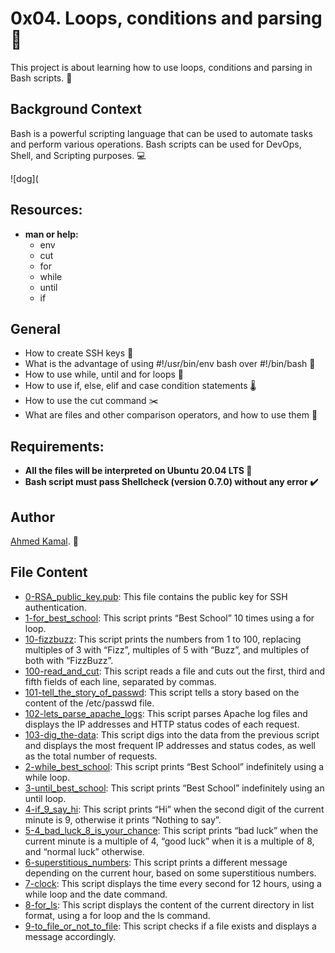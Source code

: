 # 0x04. Loops, conditions and parsing 🔄
This project is about learning how to use loops, conditions and parsing in Bash scripts. 🐚

## Background Context
Bash is a powerful scripting language that can be used to automate tasks and perform various operations. Bash scripts can be used for DevOps, Shell, and Scripting purposes. 💻

![dog](

## Resources:
   - **man or help:**
     - env
     - cut
     - for
     - while
     - until
     - if

## General
- How to create SSH keys 🔑
- What is the advantage of using #!/usr/bin/env bash over #!/bin/bash 🤔
- How to use while, until and for loops 🔁
- How to use if, else, elif and case condition statements 🌡️
- How to use the cut command ✂️
- What are files and other comparison operators, and how to use them 📂

## Requirements:
- **All the files will be interpreted on Ubuntu 20.04 LTS 🐧**
- **Bash script must pass Shellcheck (version 0.7.0) without any error ✔️**

## Author
[Ahmed Kamal](https://github.com/ahmedmkamal313). 👋

## File Content
- [0-RSA_public_key.pub](https://github.com/ahmedmkamal313/alx-system_engineering-devops/blob/master/0x04-loops_conditions_and_parsing/0-RSA_public_key.pub): This file contains the public key for SSH authentication.
- [1-for_best_school](https://github.com/ahmedmkamal313/alx-system_engineering-devops/blob/master/0x04-loops_conditions_and_parsing/1-for_best_school): This script prints “Best School” 10 times using a for loop.
- [10-fizzbuzz](https://github.com/ahmedmkamal313/alx-system_engineering-devops/blob/master/0x04-loops_conditions_and_parsing/10-fizzbuzz): This script prints the numbers from 1 to 100, replacing multiples of 3 with “Fizz”, multiples of 5 with “Buzz”, and multiples of both with “FizzBuzz”.
- [100-read_and_cut](https://github.com/ahmedmkamal313/alx-system_engineering-devops/blob/master/0x04-loops_conditions_and_parsing/100-read_and_cut): This script reads a file and cuts out the first, third and fifth fields of each line, separated by commas.
- [101-tell_the_story_of_passwd](https://github.com/ahmedmkamal313/alx-system_engineering-devops/blob/master/0x04-loops_conditions_and_parsing/101-tell_the_story_of_passwd): This script tells a story based on the content of the /etc/passwd file.
- [102-lets_parse_apache_logs](https://github.com/ahmedmkamal313/alx-system_engineering-devops/blob/master/0x04-loops_conditions_and_parsing/102-lets_parse_apache_logs): This script parses Apache log files and displays the IP addresses and HTTP status codes of each request.
- [103-dig_the-data](https://github.com/ahmedmkamal313/alx-system_engineering-devops/blob/master/0x04-loops_conditions_and_parsing/103-dig_the-data): This script digs into the data from the previous script and displays the most frequent IP addresses and status codes, as well as the total number of requests.
- [2-while_best_school](https://github.com/ahmedmkamal313/alx-system_engineering-devops/blob/master/0x04-loops_conditions_and_parsing/2-while_best_school): This script prints “Best School” indefinitely using a while loop.
- [3-until_best_school](https://github.com/Magdalina1/alx-system_engineering-devops/blob/master/0x04-loops_conditions_and_parsing/3-until_best_school): This script prints “Best School” indefinitely using an until loop.
- [4-if_9_say_hi](https://github.com/ahmedmkamal313/alx-system_engineering-devops/blob/master/0x04-loops_conditions_and_parsing/4-if_9_say_hi): This script prints “Hi” when the second digit of the current minute is 9, otherwise it prints “Nothing to say”.
- [5-4_bad_luck_8_is_your_chance](https://github.com/ahmedmkamal313/alx-system_engineering-devops/blob/master/0x04-loops_conditions_and_parsing/5-4_bad_luck_8_is_your_chance): This script prints “bad luck” when the current minute is a multiple of 4, “good luck” when it is a multiple of 8, and “normal luck” otherwise.
- [6-superstitious_numbers](https://github.com/ahmedmkamal313/alx-system_engineering-devops/blob/master/0x04-loops_conditions_and_parsing/6-superstitious_numbers): This script prints a different message depending on the current hour, based on some superstitious numbers.
- [7-clock](https://github.com/ahmedmkamal313/alx-system_engineering-devops/blob/master/0x04-loops_conditions_and_parsing/7-clock): This script displays the time every second for 12 hours, using a while loop and the date command.
- [8-for_ls](https://github.com/ahmedmkamal313/alx-system_engineering-devops/blob/master/0x04-loops_conditions_and_parsing/8-for_ls): This script displays the content of the current directory in list format, using a for loop and the ls command.
- [9-to_file_or_not_to_file](https://github.com/ahmedmkamal313/alx-system_engineering-devops/blob/master/0x04-loops_conditions_and_parsing/9-to_file_or_not_to_file): This script checks if a file exists and displays a message accordingly.
